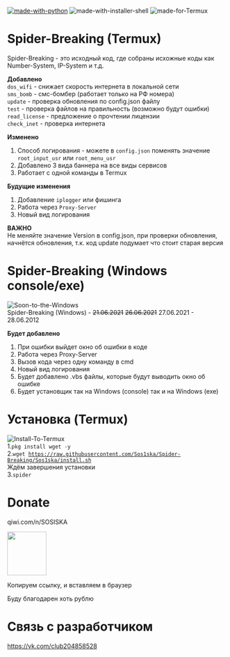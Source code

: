 [![made-with-python](https://img.shields.io/badge/Made%20with-Python-1f425f.svg)](https://www.python.org/)
![made-with-installer-shell](https://img.shields.io/badge/Made-Installer%20to%20Shell-green)
![made-for-Termux](https://img.shields.io/badge/Made-For%20Termux-red) 
# Spider-Breaking (Termux)
Spider-Breaking - это исходный код, где собраны исхожные коды как Number-System, IP-System и т.д.

****Добавлено****<br>
<code>dos_wifi</code> - снижает скорость интернета в локальной сети<br>
<code>sms_bomb</code> - смс-бомбер (работает только на РФ номера)<br>
<code>update</code> - проверка обновления по config.json файлу<br>
<code>test</code> - проверка файлов на правильность (возможно будут ошибки)<br>
<code>read_license</code> - предложение о прочтении лицензии<br>
<code>check_inet</code> - проверка интернета<br>

****Изменено****<br>
1. Способ логирования - можете в <code>config.json</code> поменять значение <code>root_input_usr</code> или <code>root_menu_usr</code><br>
2. Добавлено 3 вида баннера на все виды сервисов<br>
3. Работает с одной команды в Termux<br>

****Будущие изменения****<br>
1. Добавление <code>iplogger</code> или фишинга<br>
2. Работа через <code>Proxy-Server</code><br>
3. Новый вид логирования

****ВАЖНО****<br>
Не меняйте значение Version в config.json, при проверки обновления, начнётся обновления, т.к. код update подумает что стоит старая версия

# Spider-Breaking (Windows console/exe)
![Soon-to-the-Windows](https://img.shields.io/badge/Soon%20to-The%20Windows-blue) <br>
Spider-Breaking (Windows) - <strike>21.06.2021</strike> <strike>26.06.2021</strike> 27.06.2021 - 28.06.2012

****Будет добавлено****<br>
1. При ошибки выйдет окно об ошибки в коде<br>
2. Работа через Proxy-Server<br>
3. Вызов кода через одну команду в cmd<br>
4. Новый вид логирования<br>
5. Будет добавлено .vbs файлы, которые будут выводить окно об ошибке<br>
6. Будет установщик так на Windows (console) так и на Windows (exe)<br>

# Установка (Termux)
![Install-To-Termux](https://img.shields.io/badge/Install-For%20Termux-red)<br>
1.<code>pkg install wget -y</code><br>
2.<code>wget https://raw.githubusercontent.com/Sos1ska/Spider-Breaking/Sos1ska/install.sh</code><br>
Ждём завершения установки<br>
3.<code>spider</code><br>

# Donate 

qiwi.com/n/SOSISKA 
                  
<img src="https://static.qiwi.com/img/qiwi_com/header/qiwi-wallet-logo.svg" width="90" height="100">



Копируем ссылку, и вставляем в браузер

Буду благодарен хоть рублю


# Связь с разработчиком 

https://vk.com/club204858528
